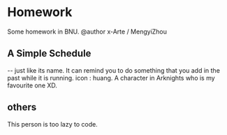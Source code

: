 # Homework
Some homework in BNU. 
@author x-Arte / MengyiZhou 
## A Simple Schedule 
-- just like its name. It can remind you to do something that you add in the past while it is running.
icon : huang. A character in Arknights who is my favourite one XD.
## others
This person is too lazy to code.
